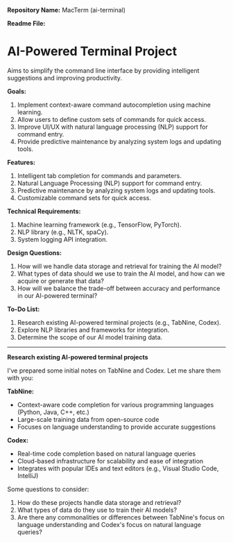**Repository Name:** MacTerm (ai-terminal)

**Readme File:**

# AI-Powered Terminal Project

Aims to simplify the command line interface by providing intelligent suggestions and improving productivity.

**Goals:**

1. Implement context-aware command autocompletion using machine learning.
2. Allow users to define custom sets of commands for quick access.
3. Improve UI/UX with natural language processing (NLP) support for command entry.
4. Provide predictive maintenance by analyzing system logs and updating tools.

**Features:**

1. Intelligent tab completion for commands and parameters.
2. Natural Language Processing (NLP) support for command entry.
3. Predictive maintenance by analyzing system logs and updating tools.
4. Customizable command sets for quick access.

**Technical Requirements:**

1. Machine learning framework (e.g., TensorFlow, PyTorch).
2. NLP library (e.g., NLTK, spaCy).
3. System logging API integration.

**Design Questions:**

1. How will we handle data storage and retrieval for training the AI model?
2. What types of data should we use to train the AI model, and how can we acquire or generate that data?
3. How will we balance the trade-off between accuracy and performance in our AI-powered terminal?

**To-Do List:**

1. Research existing AI-powered terminal projects (e.g., TabNine, Codex).
2. Explore NLP libraries and frameworks for integration.
3. Determine the scope of our AI model training data.

---

**Research existing AI-powered terminal projects**

I've prepared some initial notes on TabNine and Codex. Let me share them with you:

**TabNine:**

* Context-aware code completion for various programming languages (Python, Java, C++, etc.)
* Large-scale training data from open-source code
* Focuses on language understanding to provide accurate suggestions

**Codex:**

* Real-time code completion based on natural language queries
* Cloud-based infrastructure for scalability and ease of integration
* Integrates with popular IDEs and text editors (e.g., Visual Studio Code, IntelliJ)

Some questions to consider:

1. How do these projects handle data storage and retrieval?
2. What types of data do they use to train their AI models?
3. Are there any commonalities or differences between TabNine's focus on language understanding and Codex's focus on natural language queries?

